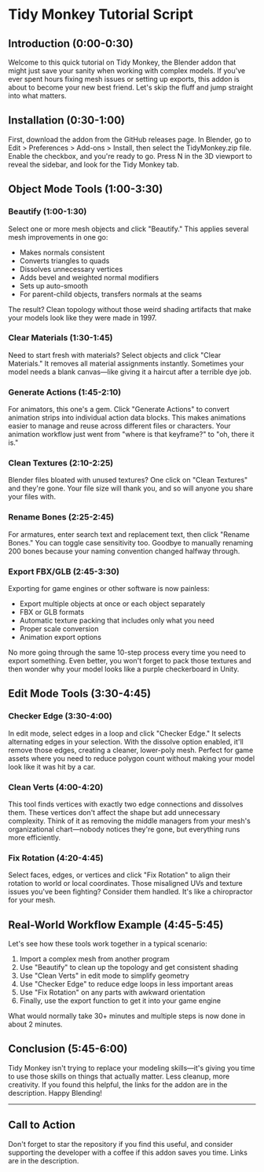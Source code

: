 # Tidy Monkey Tutorial Script

## Introduction (0:00-0:30)
Welcome to this quick tutorial on Tidy Monkey, the Blender addon that might just save your sanity when working with complex models. If you've ever spent hours fixing mesh issues or setting up exports, this addon is about to become your new best friend. Let's skip the fluff and jump straight into what matters.

## Installation (0:30-1:00)
First, download the addon from the GitHub releases page. In Blender, go to Edit > Preferences > Add-ons > Install, then select the TidyMonkey.zip file. Enable the checkbox, and you're ready to go. Press N in the 3D viewport to reveal the sidebar, and look for the Tidy Monkey tab.

## Object Mode Tools (1:00-3:30)

### Beautify (1:00-1:30)
Select one or more mesh objects and click "Beautify." This applies several mesh improvements in one go:
- Makes normals consistent
- Converts triangles to quads
- Dissolves unnecessary vertices
- Adds bevel and weighted normal modifiers
- Sets up auto-smooth
- For parent-child objects, transfers normals at the seams

The result? Clean topology without those weird shading artifacts that make your models look like they were made in 1997.

### Clear Materials (1:30-1:45)
Need to start fresh with materials? Select objects and click "Clear Materials." It removes all material assignments instantly. Sometimes your model needs a blank canvas—like giving it a haircut after a terrible dye job.

### Generate Actions (1:45-2:10)
For animators, this one's a gem. Click "Generate Actions" to convert animation strips into individual action data blocks. This makes animations easier to manage and reuse across different files or characters. Your animation workflow just went from "where is that keyframe?" to "oh, there it is."

### Clean Textures (2:10-2:25)
Blender files bloated with unused textures? One click on "Clean Textures" and they're gone. Your file size will thank you, and so will anyone you share your files with.

### Rename Bones (2:25-2:45)
For armatures, enter search text and replacement text, then click "Rename Bones." You can toggle case sensitivity too. Goodbye to manually renaming 200 bones because your naming convention changed halfway through.

### Export FBX/GLB (2:45-3:30)
Exporting for game engines or other software is now painless:
- Export multiple objects at once or each object separately
- FBX or GLB formats
- Automatic texture packing that includes only what you need
- Proper scale conversion
- Animation export options

No more going through the same 10-step process every time you need to export something. Even better, you won't forget to pack those textures and then wonder why your model looks like a purple checkerboard in Unity.

## Edit Mode Tools (3:30-4:45)

### Checker Edge (3:30-4:00)
In edit mode, select edges in a loop and click "Checker Edge." It selects alternating edges in your selection. With the dissolve option enabled, it'll remove those edges, creating a cleaner, lower-poly mesh. Perfect for game assets where you need to reduce polygon count without making your model look like it was hit by a car.

### Clean Verts (4:00-4:20)
This tool finds vertices with exactly two edge connections and dissolves them. These vertices don't affect the shape but add unnecessary complexity. Think of it as removing the middle managers from your mesh's organizational chart—nobody notices they're gone, but everything runs more efficiently.

### Fix Rotation (4:20-4:45)
Select faces, edges, or vertices and click "Fix Rotation" to align their rotation to world or local coordinates. Those misaligned UVs and texture issues you've been fighting? Consider them handled. It's like a chiropractor for your mesh.

## Real-World Workflow Example (4:45-5:45)
Let's see how these tools work together in a typical scenario:

1. Import a complex mesh from another program
2. Use "Beautify" to clean up the topology and get consistent shading
3. Use "Clean Verts" in edit mode to simplify geometry
4. Use "Checker Edge" to reduce edge loops in less important areas
5. Use "Fix Rotation" on any parts with awkward orientation
6. Finally, use the export function to get it into your game engine

What would normally take 30+ minutes and multiple steps is now done in about 2 minutes.

## Conclusion (5:45-6:00)
Tidy Monkey isn't trying to replace your modeling skills—it's giving you time to use those skills on things that actually matter. Less cleanup, more creativity. If you found this helpful, the links for the addon are in the description. Happy Blending!

---

## Call to Action
Don't forget to star the repository if you find this useful, and consider supporting the developer with a coffee if this addon saves you time. Links are in the description. 